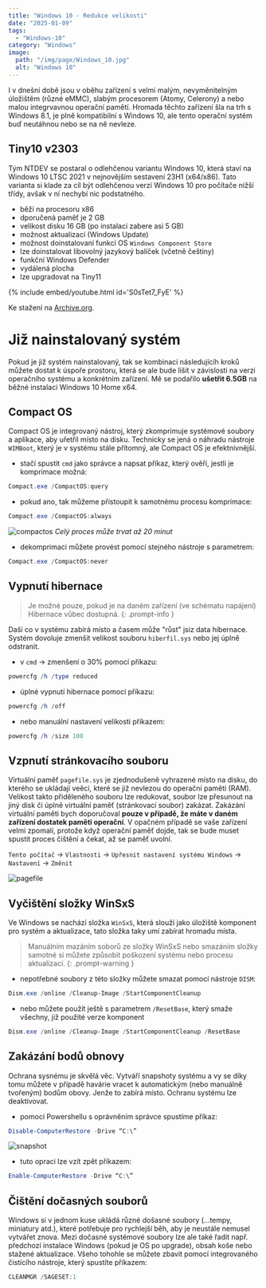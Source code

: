 ```yaml
---
title: "Windows 10 - Redukce velikosti"
date: "2025-01-09"
tags: 
  - "Windows-10"
category: "Windows"
image: 
  path: "/img/page/Windows_10.jpg"
  alt: "Windows 10"
---
```


I v dnešní době jsou v oběhu zařízení s velmi malým, nevyměnitelným úložištěm (různé eMMC), slabým procesorem (Atomy, Celerony) a nebo malou integrvavnou operační pamětí. Hromada těchto zařízení šla na trh s Windows 8.1, je plně kompatibilní s Windows 10, ale tento operační systém buď neutáhnou nebo se na ně nevleze.

## Tiny10 v2303

Tým NTDEV se postaral o odlehčenou variantu Windows 10, která staví na Windows 10 LTSC 2021 v nejnovějším sestavení 23H1 (x64/x86).
Tato varianta si klade za cíl být odlehčenou verzí Windows 10 pro počítače nižší třídy, avšak v ní nechybí nic podstatného.

- běží na procesoru x86
- dporučená paměť je 2 GB
- velikost disku 16 GB (po instalaci zabere asi 5 GB)
- možnost aktualizací (Windows Update)
- možnost doinstalovaní funkcí OS `Windows Component Store`
- lze doinstalovat libovolný jazykový balíček (včetně češtiny)
- funkční Windows Defender
- vydálená plocha
- lze upgradovat na Tiny11

{% include embed/youtube.html id='S0sTet7_FyE' %}

Ke stažení na [Archive.org](https://archive.org/details/tiny-10_202301).


# Již nainstalovaný systém

Pokud je již systém nainstalovaný, tak se kombinací následujícíh kroků můžete dostat k úspoře prostoru, která se ale bude lišit v závislosti na verzi operačního systému a konkrétním zařízení. Mě se podařilo **ušetřit 6.5GB** na běžné instalaci Windows 10 Home x64. 

## Compact OS

Compact OS je integrovaný nástroj, který zkomprimuje systémové soubory a aplikace, aby uřetřil místo na disku.
Technicky se jená o náhradu nástroje `WIMBoot`, který je v systému stále přítomný, ale Compact OS je efektnivnější. 

- stačí spustit `cmd` jako správce a napsat příkaz, který ověří, jestli je komprimace možná:

```powershell
Compact.exe /CompactOS:query
```

- pokud ano, tak můžeme přístoupit k samotnému procesu komprimace:

```powershell
Compact.exe /CompactOS:always
```

![compactos](/img/2025-01-09-w10-redukce-velikosti/compactos.png)
_Celý proces může trvat až 20 minut_

- dekomprimaci můžete provést pomocí stejného nástroje s parametrem:

```powershell
Compact.exe /CompactOS:never
```

## Vypnutí hibernace 

> Je možné pouze, pokud je na daném zařízení (ve schématu napájení) Hibernace vůbec dostupná.
{: .prompt-info }

Daší co v systému zabírá místo a časem může "růst" jsiz data hibernace.
Systém dovoluje zmenšit velikost souboru `hiberfil.sys` nebo jej úplně odstranit.

- v `cmd` -> zmenšení o 30% pomocí příkazu:

```powershell
powercfg /h /type reduced
```

- úplné vypnutí hibernace pomocí příkazu:

```powershell
powercfg /h /off
```

- nebo manuální nastavení velikosti příkazem:

```powershell
powercfg /h /size 100
```

## Vzpnutí stránkovacího souboru

Virtuální paměť `pagefile.sys` je zjednodušeně vyhrazené místo na disku, do kterého se ukládají veěci, které se již nevlezou do operační paměti (RAM).
Velikost takto přiděleného souboru lze redukovat, soubor lze přesunout na jiný disk či úplně virtuální paměť (stránkovací soubor) zakázat.
Zakázání virtuální paměti bych doporučoval **pouze v případě, že máte v daném zařízení dostatek paměti operační**. V opačném případě se vaše zařízení velmi zpomalí, protože když operační paměť dojde, tak se bude muset spustit proces čištění a čekat, až se paměť uvolní. 

`Tento počítač` -> `Vlastnosti` -> `Upřesnit nastavení systému Windows` -> `Nastavení` -> `Změnit`

![pagefile](/img/2025-01-09-w10-redukce-velikosti/pagefile.jpg)

## Vyčištění složky WinSxS

Ve Windows se nachází složka `WinSxS`, která slouží jako úložiště komponent pro systém a aktualizace, tato složka taky umí zabírat hromadu místa.

> Manuálním mazáním soborů ze složky WinSxS nebo smazáním složky samotné si můžete způsobit poškození systému nebo procesu aktualizací.
{: .prompt-warning }

- nepotřebné soubory z této složky můžete smazat pomocí nástroje `DISM`:

```powershell
Dism.exe /online /Cleanup-Image /StartComponentCleanup
```

- nebo můžete použít ještě s parametrem `/ResetBase`, který smaže všechny, již použité verze komponent

```powershell
Dism.exe /online /Cleanup-Image /StartComponentCleanup /ResetBase
```

## Zakázání bodů obnovy

Ochrana sysnému je skvělá věc. Vytváří snapshoty systému a vy se díky tomu můžete v případě havárie vracet k automatickým (nebo manuálně tvořeným) bodům obovy. Jenže to zabírá místo. Ochranu systému lze deaktivovat. 

- pomocí Powershellu s oprávněním správce spustíme příkaz:

```powershell
Disable-ComputerRestore -Drive “C:\”
```

![snapshot](/img/2025-01-09-w10-redukce-velikosti/snapshot.png)

- tuto opraci lze vzít zpět příkazem:

```powershell
Enable-ComputerRestore -Drive “C:\”
```

## Čištění dočasných souborů

Windows si v jednom kuse ukládá různé došasné soubory (...tempy, miniatury atd.), které potřebuje pro rychlejší běh, aby je neustále nemusel vytvářet znova. Mezi dočasné systémové soubory lze ale také řadit např. předchozí instalace Windows (pokud je OS po upgrade), obsah koše nebo stažené aktualizace.
Všeho tohohle se můžete zbavit pomocí integrovaného čistícího nástroje, který spustíte příkazem:

```powershell
CLEANMGR /SAGESET:1
```

